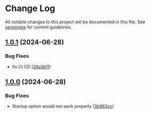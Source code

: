 # Change Log

All notable changes to this project will be documented in this file. See [versionize](https://github.com/versionize/versionize) for commit guidelines.

<a name="1.0.1"></a>
## [1.0.1](https://www.github.com/thiagomvas/DotSights/releases/tag/v1.0.1) (2024-06-28)

### Bug Fixes

* fix CI CD ([28a3b11](https://www.github.com/thiagomvas/DotSights/commit/28a3b11c956263424cf8ae4be16949a583bf1cce))

<a name="1.0.0"></a>
## [1.0.0](https://www.github.com/thiagomvas/DotSights/releases/tag/v1.0.0) (2024-06-28)

### Bug Fixes

* Startup option would not work properly ([3b963cc](https://www.github.com/thiagomvas/DotSights/commit/3b963cc0fff457059ec2d8380f1b6dbcd820c751))


